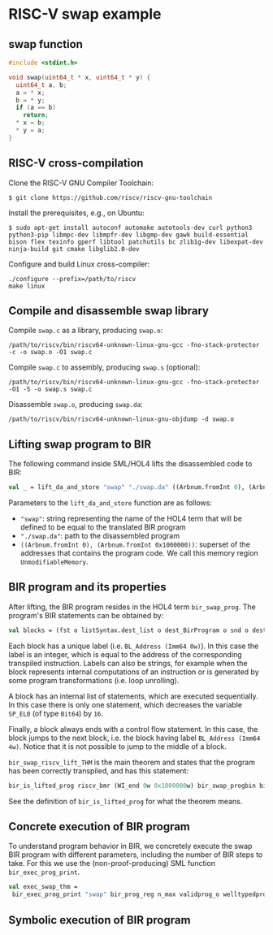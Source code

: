 # RISC-V swap example

## swap function

```c
#include <stdint.h>

void swap(uint64_t * x, uint64_t * y) {
  uint64_t a, b;
  a = * x;
  b = * y;
  if (a == b)
    return;
  * x = b;
  * y = a;
}
```

## RISC-V cross-compilation

Clone the RISC-V GNU Compiler Toolchain:

```shell
$ git clone https://github.com/riscv/riscv-gnu-toolchain
```

Install the prerequisites, e.g., on Ubuntu:

```shell
$ sudo apt-get install autoconf automake autotools-dev curl python3 python3-pip libmpc-dev libmpfr-dev libgmp-dev gawk build-essential bison flex texinfo gperf libtool patchutils bc zlib1g-dev libexpat-dev ninja-build git cmake libglib2.0-dev
```

Configure and build Linux cross-compiler:

```shell
./configure --prefix=/path/to/riscv
make linux
```

## Compile and disassemble swap library

Compile `swap.c` as a library, producing `swap.o`:

```shell
/path/to/riscv/bin/riscv64-unknown-linux-gnu-gcc -fno-stack-protector -c -o swap.o -O1 swap.c
```

Compile `swap.c` to assembly, producing `swap.s` (optional):
```shell
/path/to/riscv/bin/riscv64-unknown-linux-gnu-gcc -fno-stack-protector -O1 -S -o swap.s swap.c
```

Disassemble `swap.o`, producing `swap.da`:
```shell
/path/to/riscv/bin/riscv64-unknown-linux-gnu-objdump -d swap.o
```

## Lifting swap program to BIR

The following command inside SML/HOL4 lifts the disassembled code to BIR:

```sml
val _ = lift_da_and_store "swap" "./swap.da" ((Arbnum.fromInt 0), (Arbnum.fromInt 0x1000000));
```

Parameters to the `lift_da_and_store` function are as follows:

- `"swap"`: string representing the name of the HOL4 term that will be
 defined to be equal to the translated BIR program
- `"./swap.da"`: path to the disassembled program
- `((Arbnum.fromInt 0), (Arbnum.fromInt 0x1000000))`: superset of the
  addresses that contains the program code. We call this memory region
  `UnmodifiableMemory`.

## BIR program and its properties

After lifting, the BIR program resides in the HOL4 term `bir_swap_prog`.
The program's BIR statements can be obtained by:

```sml
val blocks = (fst o listSyntax.dest_list o dest_BirProgram o snd o dest_eq o concl o EVAL) ``bir_swap_prog``;
```

Each block has a unique label (i.e. `BL_Address (Imm64 0w)`). In this
case the label is an integer, which is equal to the address of the
corresponding transpiled instruction. Labels can also be strings, for
example when the block represents internal computations of an
instruction or is generated by some program transformations (i.e. loop
unrolling).

A block has an internal list of statements, which are executed
sequentially. In this case there is only one statement, which decreases
the variable `SP_EL0` (of type `Bit64`) by `16`.

Finally, a block always ends with a control flow statement. In this
case, the block jumps to the next block, i.e. the block having label
`BL_Address (Imm64 4w)`. Notice that it is not possible to jump to the
middle of a block. 

`bir_swap_riscv_lift_THM` is the main theorem and states that the
program has been correctly transpiled, and has this statement:

```sml
bir_is_lifted_prog riscv_bmr (WI_end 0w 0x1000000w) bir_swap_progbin bir_swap_prog
```

See the definition of `bir_is_lifted_prog` for what the theorem means.

## Concrete execution of BIR program

To understand program behavior in BIR, we concretely execute the swap BIR program with
different parameters, including the number of BIR steps to take. For this we use the
(non-proof-producing) SML function `bir_exec_prog_print`.

```sml
val exec_swap_thm =
 bir_exec_prog_print "swap" bir_prog_reg n_max validprog_o welltypedprog_o state_o;
```

## Symbolic execution of BIR program
